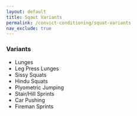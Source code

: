 ```yaml
---
layout: default
title: Sqaut Variants
permalink: /convict-conditioning/squat-variants
nav_exclude: true
---
```


### Variants

- Lunges
- Leg Press Lunges
- Sissy Squats
- Hindu Squats
- Plyometric Jumping
- Stair/Hill Sprints
- Car Pushing
- Fireman Sprints
